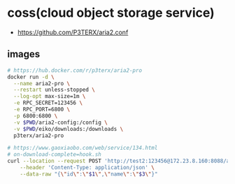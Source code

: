 # coss(cloud object storage service)

- https://github.com/P3TERX/aria2.conf

## images

```bash
# https://hub.docker.com/r/p3terx/aria2-pro
docker run -d \
  --name aria2-pro \
  --restart unless-stopped \
  --log-opt max-size=1m \
  -e RPC_SECRET=123456 \
  -e RPC_PORT=6800 \
  -p 6800:6800 \
  -v $PWD/aria2-config:/config \
  -v $PWD/eiko/downloads:/downloads \
  p3terx/aria2-pro

# https://www.gaoxiaobo.com/web/service/134.html
# on-download-complete=hook.sh
curl --location --request POST 'http://test2:123456@172.23.8.160:8088/api/coss/aria2/complete' \
    --header 'Content-Type: application/json' \
    --data-raw "{\"id\":\"$1\",\"name\":\"$3\"}"
```
